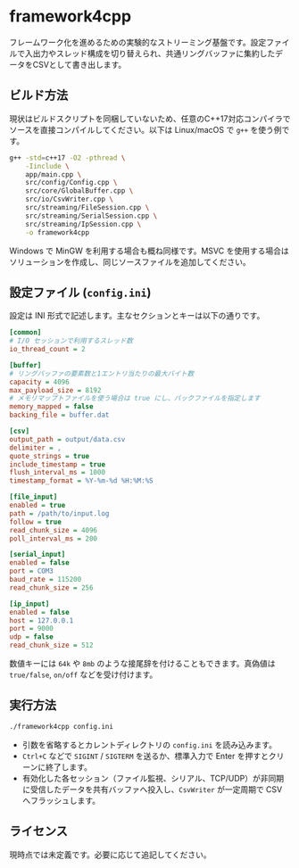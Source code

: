 # framework4cpp

フレームワーク化を進めるための実験的なストリーミング基盤です。設定ファイルで入出力やスレッド構成を切り替えられ、共通リングバッファに集約したデータをCSVとして書き出します。

## ビルド方法

現状はビルドスクリプトを同梱していないため、任意のC++17対応コンパイラでソースを直接コンパイルしてください。以下は Linux/macOS で `g++` を使う例です。

```bash
g++ -std=c++17 -O2 -pthread \
    -Iinclude \
    app/main.cpp \
    src/config/Config.cpp \
    src/core/GlobalBuffer.cpp \
    src/io/CsvWriter.cpp \
    src/streaming/FileSession.cpp \
    src/streaming/SerialSession.cpp \
    src/streaming/IpSession.cpp \
    -o framework4cpp
```

Windows で MinGW を利用する場合も概ね同様です。MSVC を使用する場合はソリューションを作成し、同じソースファイルを追加してください。

## 設定ファイル (`config.ini`)

設定は INI 形式で記述します。主なセクションとキーは以下の通りです。

```ini
[common]
# I/O セッションで利用するスレッド数
io_thread_count = 2

[buffer]
# リングバッファの要素数と1エントリ当たりの最大バイト数
capacity = 4096
max_payload_size = 8192
# メモリマップトファイルを使う場合は true にし、バックファイルを指定します
memory_mapped = false
backing_file = buffer.dat

[csv]
output_path = output/data.csv
delimiter = ,
quote_strings = true
include_timestamp = true
flush_interval_ms = 1000
timestamp_format = %Y-%m-%d %H:%M:%S

[file_input]
enabled = true
path = /path/to/input.log
follow = true
read_chunk_size = 4096
poll_interval_ms = 200

[serial_input]
enabled = false
port = COM3
baud_rate = 115200
read_chunk_size = 256

[ip_input]
enabled = false
host = 127.0.0.1
port = 9000
udp = false
read_chunk_size = 512
```

数値キーには `64k` や `8mb` のような接尾辞を付けることもできます。真偽値は `true/false`, `on/off` などを受け付けます。

## 実行方法

```bash
./framework4cpp config.ini
```

- 引数を省略するとカレントディレクトリの `config.ini` を読み込みます。
- `Ctrl+C` などで `SIGINT` / `SIGTERM` を送るか、標準入力で Enter を押すとクリーンに終了します。
- 有効化した各セッション（ファイル監視、シリアル、TCP/UDP）が非同期に受信したデータを共有バッファへ投入し、`CsvWriter` が一定周期で CSV へフラッシュします。

## ライセンス

現時点では未定義です。必要に応じて追記してください。
